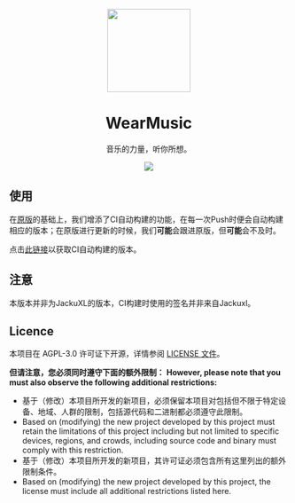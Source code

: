 <p align="center"><img src="https://s3.ax1x.com/2021/02/02/ymJArq.png" width="150px"/></p>
<h1 align="center">WearMusic</h1>
<p align="center">音乐的力量，听你所想。</p>
<p align="center">
   <a href="https://install.appcenter.ms/users/shisheng233/apps/wearmusic/distribution_groups/public"><img src="https://build.appcenter.ms/v0.1/apps/83af8ac2-0f2a-4b43-9bb2-9cf616d1b3a2/branches/master/badge"></a>
</p>


## 使用

在[原版](https://github.com/JackuXL/WearMusic)的基础上，我们增添了CI自动构建的功能，在每一次Push时便会自动构建相应的版本；在原版进行更新的时候，我们**可能**会跟进原版，但**可能**会不及时。

点击[此链接](https://install.appcenter.ms/users/shisheng233/apps/wearmusic/distribution_groups/public)以获取CI自动构建的版本。

## 注意

本版本并非为JackuXL的版本，CI构建时使用的签名并非来自Jackuxl。

## Licence

本项目在 AGPL-3.0 许可证下开源，详情参阅 [LICENSE 文件](https://github.com/JackuXL/WearMusic/blob/master/LICENSE)。

**但请注意，您必须同时遵守下面的额外限制：**
**However, please note that you must also observe the following additional restrictions:**

- 基于（修改）本项目所开发的新项目，必须保留本项目对包括但不限于特定设备、地域、人群的限制，包括源代码和二进制都必须遵守此限制。
- Based on (modifying) the new project developed by this project must retain the limitations of this project including but not limited to specific devices, regions, and crowds, including source code and binary must comply with this restriction.
- 基于（修改）本项目所开发的新项目，其许可证必须包含所有这里列出的额外限制条件。
- Based on (modifying) the new project developed by this project, the license must include all additional restrictions listed here.
